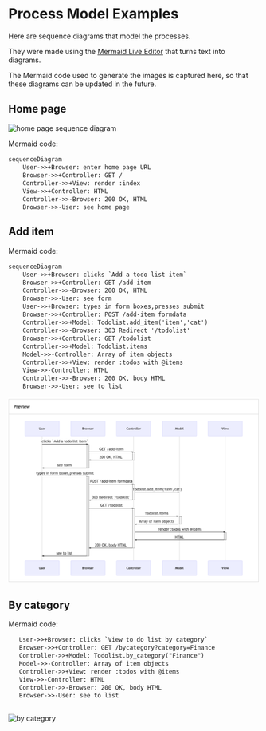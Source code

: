 # Process Model Examples

Here are sequence diagrams that model the processes.

They were made using the [Mermaid Live Editor](https://mermaid-js.github.io/mermaid-live-editor) that turns text into diagrams.

The Mermaid code used to generate the images is captured here, so that these diagrams can be updated in the future.

## Home page

![home page sequence diagram](home.png)

Mermaid code:
```
sequenceDiagram
	User->>+Browser: enter home page URL
	Browser->>+Controller: GET /
    Controller->>+View: render :index
    View->>+Controller: HTML
	Controller->>-Browser: 200 OK, HTML
	Browser->>-User: see home page
```

## Add item

Mermaid code:
```
sequenceDiagram
	User->>+Browser: clicks `Add a todo list item`
	Browser->>+Controller: GET /add-item
	Controller->>-Browser: 200 OK, HTML
	Browser->>-User: see form
	User->>+Browser: types in form boxes,presses submit
    Browser->>+Controller: POST /add-item formdata
    Controller->>+Model: Todolist.add_item('item','cat')
    Controller->>-Browser: 303 Redirect '/todolist'
    Browser->>+Controller: GET /todolist
    Controller->>+Model: Todolist.items
    Model->>-Controller: Array of item objects
    Controller->>+View: render :todos with @items
    View->>-Controller: HTML
    Controller->>-Browser: 200 OK, body HTML
    Browser->>-User: see to list
 ```
 ![add item sequence diagram](add_item.png)
 
 ## By category
 
 Mermaid code:
 
``` sequenceDiagram
   User->>+Browser: clicks `View to do list by category`
   Browser->>+Controller: GET /bycategory?category=Finance
   Controller->>+Model: Todolist.by_category("Finance")
   Model->>-Controller: Array of item objects
   Controller->>+View: render :todos with @items
   View->>-Controller: HTML
   Controller->>-Browser: 200 OK, body HTML
   Browser->>-User: see to list
  
   ```
   
![by category](by_category.png)